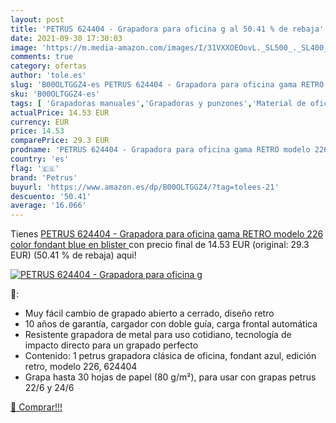 ```yaml
---
layout: post
title: 'PETRUS 624404 - Grapadora para oficina g al 50.41 % de rebaja'
date: 2021-09-30 17:30:03
image: 'https://m.media-amazon.com/images/I/31VXXOEOovL._SL500_._SL400_.jpg'
comments: true
category: ofertas
author: 'tole.es'
slug: 'B00OLTGGZ4-es PETRUS 624404 - Grapadora para oficina gama RETRO modelo...'
sku: 'B00OLTGGZ4-es'
tags: [ 'Grapadoras manuales','Grapadoras y punzones','Material de oficina','Oficina y papelería','grapadora','petrus', ]
actualPrice: 14.53 EUR
currency: EUR
price: 14.53
comparePrice: 29.3 EUR
prodname: 'PETRUS 624404 - Grapadora para oficina gama RETRO modelo 226 color fondant blue  en blister '
country: 'es'
flag: '🇪🇸'
brand: 'Petrus'
buyurl: 'https://www.amazon.es/dp/B00OLTGGZ4/?tag=tolees-21'
descuento: '50.41'
average: '16.066'
---
```


Tienes [PETRUS 624404 - Grapadora para oficina gama RETRO modelo 226 color fondant blue  en blister ](https://www.amazon.es/dp/B00OLTGGZ4/?tag=tolees-21) con precio final de  14.53 EUR (original: 29.3 EUR) (50.41 %  de rebaja) aqui!

[![PETRUS 624404 - Grapadora para oficina g](https://m.media-amazon.com/images/I/31VXXOEOovL._SL500_._SL400_.jpg)](https://www.amazon.es/dp/B00OLTGGZ4/?tag=tolees-21)

🔎:

- Muy fácil cambio de grapado abierto a cerrado, diseño retro
- 10 años de garantía, cargador con doble guía, carga frontal automática
- Resistente grapadora de metal para uso cotidiano, tecnología de impacto directo para un grapado perfecto
- Contenido: 1 petrus grapadora clásica de oficina, fondant azul, edición retro, modelo 226, 624404
- Grapa hasta 30 hojas de papel (80 g/m²), para usar con grapas petrus 22/6 y 24/6

[🛒 Comprar!!!](https://www.amazon.es/dp/B00OLTGGZ4/?tag=tolees-21)
